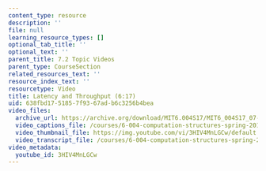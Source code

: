 ```yaml
---
content_type: resource
description: ''
file: null
learning_resource_types: []
optional_tab_title: ''
optional_text: ''
parent_title: 7.2 Topic Videos
parent_type: CourseSection
related_resources_text: ''
resource_index_text: ''
resourcetype: Video
title: Latency and Throughput (6:17)
uid: 638fbd17-5185-7f93-67ad-b6c3256b4bea
video_files:
  archive_url: https://archive.org/download/MIT6.004S17/MIT6_004S17_07-02-01_300k.mp4
  video_captions_file: /courses/6-004-computation-structures-spring-2017/e36129825029582c89e15e16a056cd07_3HIV4MnLGCw.vtt
  video_thumbnail_file: https://img.youtube.com/vi/3HIV4MnLGCw/default.jpg
  video_transcript_file: /courses/6-004-computation-structures-spring-2017/6625d290566fa0dd6ed14bedbf5984fd_3HIV4MnLGCw.pdf
video_metadata:
  youtube_id: 3HIV4MnLGCw
---
```


